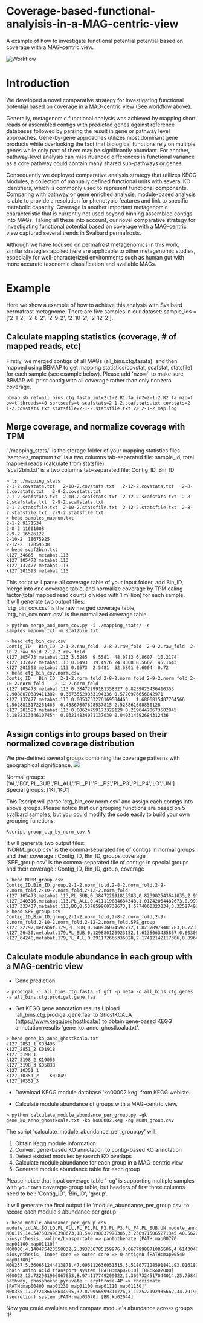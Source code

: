# Coverage-based-functional-analyisis-in-a-MAG-centric-view
A example of how to investigate functional potential potential based on coverage with a MAG-centric view.

![Workflow](./img/functional_analyisis_demo.jpg)

# Introduction
We developed a novel comparative strategy for investigating functional potential based on coverage in a MAG-centric view (See workflow above). 

Generally, metagenomic functional analysis was achieved by mapping short reads or assembled contigs with predicted genes against reference databases followed by parsing the result in gene or pathway level approaches. Gene-by-gene approaches utilizes most dominant gene products while overlooking the fact that biological functions rely on multiple genes while only part of them may be significantly abundant. For another, pathway-level analysis can miss nuanced differences in  functional variance as a core pathway could contain many shared sub-pathways or genes. 

Consequently we deployed comparative analysis strategy that utilizes KEGG Modules, a collection of manually defined functional units with several KO identifiers, which is commonly used to represent functional components. Comparing with pathway or gene enriched analysis, module-based analysis is able to provide a resolution for phenotypic features and link to specific metabolic capacity. Coverage is another important metagenomic characteristic that is currently not used beyond binning assembled contigs into MAGs. Taking all these into account, our novel comparative strategy for investigating functional potential based on coverage with a MAG-centric view captured several trends in Svalbard permafrosts. 

Although we have focused on permafrost metagenomics in this work, similar strategies applied here are applicable to other metagenomic studies, especially for well-characterized environments such as human gut with more accurate taxonomic classification and available MAGs.


# Example

Here we show a example of how to achieve this analysis with Svalbard permafrost metagnome. There are five samples in our dataset: sample_ids = ['2-1-2', '2-8-2', '2-9-2', '2-10-2', '2-12-2']. 


## Calculate mapping statistics (coverage, # of mapped reads, etc)    


Firstly, we merged contigs of all MAGs (all_bins.ctg.fasata), and then mapped using BBMAP to get mapping statistics(covstat, scafstat, statsfile) for each sample (see example below). Please add 'nzo=f' to make sure BBMAP will print contig with all coverage rather than only nonzero coverage.  

```
bbmap.sh ref=all_bins.ctg.fasta in1=2-1-2.R1.fa in2=2-1-2.R2.fa nzo=f ow=t threads=40 sortscafs=t scafstats=2-1-2.scafstats.txt covstats=2-1-2.covstats.txt statsfile=2-1-2.statsfile.txt 2> 2-1-2_map.log
```

## Merge coverage, and normalize coverage with TPM       

'./mapping_stats/' is the storage folder of your mapping statistics files.       
'samples_mapnum.txt' is a two columns tab-separated file: sample_id, total mapped reads (calculate from statsfile)   
'scaf2bin.txt' is a two columns tab-separated file: Contig_ID, Bin_ID 
```
> ls ./mapping_stats
2-1-2.covstats.txt   2-10-2.covstats.txt   2-12-2.covstats.txt   2-8-2.covstats.txt   2-9-2.covstats.txt
2-1-2.scafstats.txt  2-10-2.scafstats.txt  2-12-2.scafstats.txt  2-8-2.scafstats.txt  2-9-2.scafstats.txt
2-1-2.statsfile.txt  2-10-2.statsfile.txt  2-12-2.statsfile.txt  2-8-2.statsfile.txt  2-9-2.statsfile.txt
> head samples_mapnum.txt
2-1-2 9171534
2-8-2 11601008
2-9-2 16526122
2-10-2  18675925
2-12-2  17859538
> head scaf2bin.txt
k127_34665	metabat.113
k127_105473	metabat.113
k127_137477	metabat.113
k127_201593	metabat.115
```
This script will parse all coverage table of your input folder, add Bin_ID, merge into one coverage table, and normalize coverage by TPM caling factor(total mapped read counts divided with 1 million) for each sample.   
It will generate two output files:         
'ctg_bin_cov.csv' is the raw merged coverage table;         
'ctg_bin_cov.norm.csv' is the normalized coverage table.             

```
> python merge_and_norm_cov.py -i ./mapping_stats/ -s samples_mapnum.txt -m scaf2bin.txt

> head ctg_bin_cov.csv
Contig_ID	Bin_ID	2-1-2.raw_fold	2-8-2.raw_fold	2-9-2.raw_fold	2-10-2.raw_fold	2-12-2.raw_fold
k127_105473	metabat.113	3.5285	9.5581	48.0713	6.8607	10.2174
k127_137477	metabat.113	0.0493	19.4976	24.8368	8.5662	45.1643
k127_201593	metabat.113	0.0573	2.5481	52.6891	0.6004	0.72
> head ctg_bin_cov.norm.csv
Contig_ID	Bin_ID	2-1-2.norm_fold	2-8-2.norm_fold	2-9-2.norm_fold	2-10-2.norm_fold	2-12-2.norm_fold
k127_105473	metabat.113	0.38472299181358327	0.8239025436410353	2.9088070389411382	0.36735529833194336	0.5720976656842971
k127_137477	metabat.113	0.0053753276169504465	1.6806815407764566	1.5028813172261466	0.45867607628537815	2.528861608850128
k127_201593	metabat.113	0.00624759173329129	0.21964470673582845	3.1882313346107454	0.03214834071137039	0.040314592684312436

```

## Assign contigs into groups based on their normalized coverage distribution
We pre-defined several groups combining the coverage patterns with geographical significance.
![](./img/groups.png)

Normal groups: ['AL','BO','PL_SUB','PL_ALL','PL_P1','PL_P2','PL_P3','PL_P4','LO','UN']    
Special groups: ['KI','KD']    

This Rscript will parse 'ctg_bin_cov.norm.csv' and assign each contigs into above groups. Please notice that our grouping functions are based on 5 svalbard samples, but you could  modify the code easily to build your own grouping functions. 
```
Rscript group_ctg_by_norm_cov.R
```
It will generate two output files:   
'NORM_group.csv' is the comma-separated file of contigs in normal groups and their coverage : Contig_ID, Bin_ID, groups,coverage   
'SPE_group.csv' is the comma-separated file of contigs in special groups and their coverage : Contig_ID, Bin_ID, group, coverage   
```
> head NORM_group.csv
Contig_ID,Bin_ID,group,2-1-2.norm_fold,2-8-2.norm_fold,2-9-2.norm_fold,2-10-2.norm_fold,2-12-2.norm_fold
k127_105473,metabat.113,PL_SUB,0.384722991813583,0.823902543641035,2.90880703894114,0.367355298331943,0.572097665684297
k127_240316,metabat.113,PL_ALL,0.411119884634348,1.01242064482673,0.997039716879737,1.01335275227331,0.850985059075996
k127_333437,metabat.113,BO,0.537859860738673,1.5774060323034,3.3252749798168,0.608724869049324,0.994085065358354
> head SPE_group.csv
Contig_ID,Bin_ID,group,2-1-2.norm_fold,2-8-2.norm_fold,2-9-2.norm_fold,2-10-2.norm_fold,2-12-2.norm_fold,SPE_group
k127_22792,metabat.179,PL_SUB,0.140936074597772,1.82378979481783,0.723382049339827,15.7402966653593,0.389153403632278,KI
k127_26430,metabat.179,PL_SUB,0.129880126923152,1.6135063435867,0.603069492044171,16.9823234993715,0.287868588761927,KI
k127_64248,metabat.179,PL_ALL,0.291172665336028,2.17412142117306,0.896483760679003,17.604530967007,0.537964643878246,KI

```

## Calculate module abundance in each group with a MAG-centric view

* Gene prediction
```
> prodigal -i all_bins.ctg.fasta -f gff -p meta -o all_bins.ctg.genes -a all_bins.ctg.prodigal.gene.faa
```
* Get KEGG gene annotation results
Upload 'all_bins.ctg.prodigal.gene.faa' to GhostKOALA (https://www.kegg.jp/ghostkoala/) to obtain gene-based KEGG annotation results 'gene_ko_anno_ghostkoala.txt'.
```
> head gene_ko_anno_ghostkoala.txt
k127_2851_1	K03496
k127_2851_2	K01918
k127_3198_1
k127_3198_2	K19055
k127_3198_3	K05838
k127_10351_1
k127_10351_2	K02849
k127_10351_3
```
* Download KEGG module database 'ko00002.keg' from KEGG webiste.     

* Calculate module abundance of groups with a MAG-centric view.      

```
> python calculate_module_abundance_per_group.py -gk gene_ko_anno_ghostkoala.txt -ko ko00002.keg -cg NORM_group.csv
```

The script 'calculate_module_abundance_per_group.py' will:
1) Obtain Kegg module information
2) Convert gene-based KO annotation to contig-based KO annotation
3) Detect existed modules by search KO overlaps
4) Calculate module abundance for each group in a MAG-centric view
5) Generate module abundance table for each group   

Please notice that input coverage table '-cg' is supporting multiple samples with your own coverage-group table, but headers of first three columns need to be : 'Contig_ID', 'Bin_ID', 'group'.    


It will generate the final output file 'module_abundance_per_group.csv' to record each module's abundance per group.   
```
> head module_abundance_per_group.csv
module_id,AL,BO,LO,PL_ALL,PL_P1,PL_P2,PL_P3,PL_P4,PL_SUB,UN,module_anno
M00119,14.547502498398673,18.540198037978385,3.2369715065271345,40.56229556414226,2.688729318142015,1.0998614178648407,1.1734430867038539,5.91916439234577,42.965435192662554,7.9435435001417165,"Pantothenate biosynthesis, valine/L-aspartate => pantothenate [PATH:map00770 map01100 map01110]"
M00080,4.140475423558032,2.393736785159976,0.6677998871085606,4.614304865477866,0.2083344317997251,,0.46412165732875005,1.024715052006364,5.781767244396411,1.0437647814505975,"Lipopolysaccharide biosynthesis, inner core => outer core => O-antigen [PATH:map00540 map01100]"
M00237,5.360651244413878,47.096112636051515,3.518077128591841,93.01618715816905,2.5279572448939973,0.49808514826796924,0.3920927950182258,2.688530724555236,53.75560499778051,4.279749561614213,Branched-chain amino acid transport system [PATH:map02010] [BR:ko02000]
M00022,13.722901906067653,8.974117749209022,2.3697324517044014,25.758456822434333,2.0382777580247344,1.4058187983433923,1.365257395536771,4.111569553305457,29.989880343651063,2.5787238704971926,"Shikimate pathway, phosphoenolpyruvate + erythrose-4P => chorismate [PATH:map00400 map01230 map01100 map01110 map01130]"
M00335,17.772486666644905,32.879956599311726,3.122522192935662,34.791934112490004,2.2059218926102098,1.7320168349471106,1.1127508687096623,7.0285652320939365,33.894350511977485,5.9890065009252105,Sec (secretion) system [PATH:map03070] [BR:ko02044]
```
Now you could evalulate and compare module's abundance across groups :)! 

